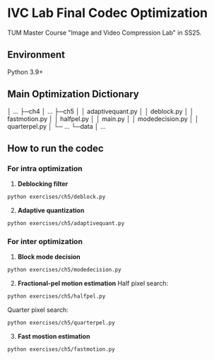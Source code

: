 # IVC Lab Final Codec Optimization

TUM Master Course "Image and Video Compression Lab" in SS25.

## Environment
Python 3.9+

## Main Optimization Dictionary
│ ...
├─ch4
│      ...
├─ch5
│  │  adaptivequant.py
│  │  deblock.py
│  │  fastmotion.py
│  │  halfpel.py
│  │  main.py
│  │  modedecision.py
│  │  quarterpel.py
│  └─ ...
└─data
    │  ...

## How to run the codec
### For intra optimization
1. **Deblocking filter**
```bash
python exercises/ch5/deblock.py
```
2. **Adaptive quantization**
```bash
python exercises/ch5/adaptivequant.py
```
### For inter optimization
1. **Block mode decision**
```bash
python exercises/ch5/modedecision.py
```
2. **Fractional-pel motion estimation**
Half pixel search:
```bash
python exercises/ch5/halfpel.py
```
Quarter pixel search:
```bash
python exercises/ch5/quarterpel.py
```
3. **Fast mostion estimation**
```bash
python exercises/ch5/fastmotion.py
```
